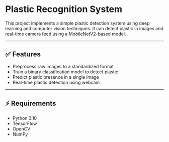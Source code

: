 # Plastic Recognition System

This project implements a simple plastic detection system using deep learning and computer vision techniques. It can detect plastic in images and real-time camera feed using a MobileNetV2-based model.

---

## ✅ Features

- Preprocess raw images to a standardized format
- Train a binary classification model to detect plastic
- Predict plastic presence in a single image
- Real-time plastic detection using webcam

---

## ⚡ Requirements

- Python 3.10
- TensorFlow
- OpenCV
- NumPy




